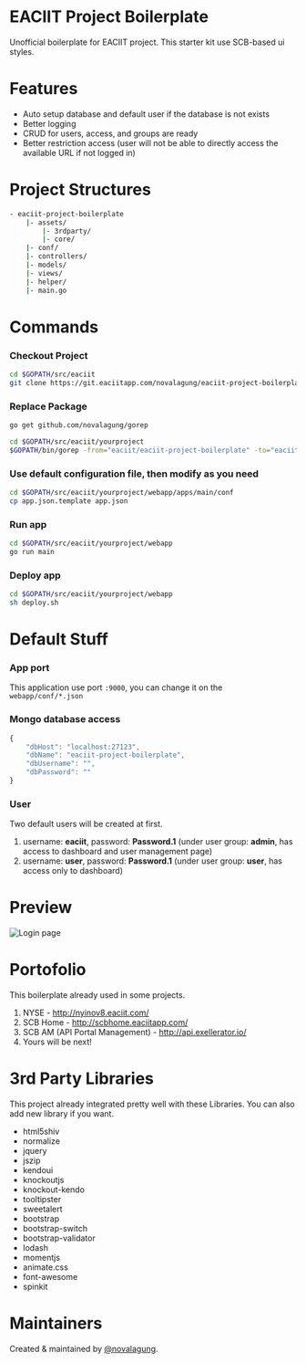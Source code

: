 # EACIIT Project Boilerplate

Unofficial boilerplate for EACIIT project. This starter kit use SCB-based ui styles.

# Features

- Auto setup database and default user if the database is not exists
- Better logging
- CRUD for users, access, and groups are ready
- Better restriction access (user will not be able to directly access the available URL if not logged in)

# Project Structures

```bash
- eaciit-project-boilerplate
    |- assets/
        |- 3rdparty/
        |- core/
    |- conf/
    |- controllers/
    |- models/
    |- views/
    |- helper/
    |- main.go
```

# Commands

### Checkout Project

```bash
cd $GOPATH/src/eaciit
git clone https://git.eaciitapp.com/novalagung/eaciit-project-boilerplate.git yourproject
```

### Replace Package

```bash
go get github.com/novalagung/gorep

cd $GOPATH/src/eaciit/yourproject
$GOPATH/bin/gorep -from="eaciit/eaciit-project-boilerplate" -to="eaciit/yourproject"
```

### Use default configuration file, then modify as you need

```bash
cd $GOPATH/src/eaciit/yourproject/webapp/apps/main/conf
cp app.json.template app.json
```

### Run app

```bash
cd $GOPATH/src/eaciit/yourproject/webapp
go run main
```

### Deploy app

```bash
cd $GOPATH/src/eaciit/yourproject/webapp
sh deploy.sh
```

# Default Stuff

### App port

This application use port `:9000`, you can change it on the `webapp/conf/*.json`

### Mongo database access

```javascript
{
    "dbHost": "localhost:27123",
    "dbName": "eaciit-project-boilerplate",
    "dbUsername": "",
    "dbPassword": ""
}
```

### User

Two default users will be created at first.

1. username: **eaciit**, password: **Password.1** (under user group: **admin**, has access to dashboard and user management page)
2. username: **user**, password: **Password.1**  (under user group: **user**, has access only to dashboard)

# Preview

![Login page](https://git.eaciitapp.com/novalagung/eaciit-project-boilerplate/raw/master/etc/preview.jpg)

# Portofolio

This boilerplate already used in some projects.

1. NYSE - http://nyinov8.eaciit.com/
2. SCB Home - http://scbhome.eaciitapp.com/
3. SCB AM (API Portal Management) - http://api.exellerator.io/
4. Yours will be next!

# 3rd Party Libraries

This project already integrated pretty well with these Libraries. You can also add new library if you want.

- html5shiv
- normalize
- jquery
- jszip
- kendoui
- knockoutjs
- knockout-kendo
- tooltipster
- sweetalert
- bootstrap
- bootstrap-switch
- bootstrap-validator
- lodash
- momentjs
- animate.css
- font-awesome
- spinkit

# Maintainers

Created & maintained by [@novalagung](https://git.eaciitapp.com/novalagung).
